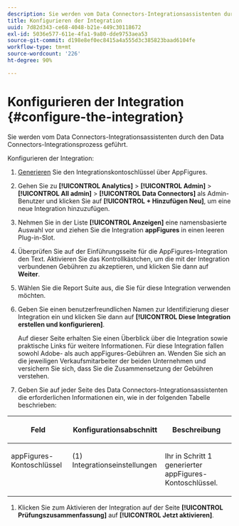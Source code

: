 ```yaml
---
description: Sie werden vom Data Connectors-Integrationsassistenten durch den Data Connectors-Integrationsprozess geführt.
title: Konfigurieren der Integration
uuid: 7d82d343-ce68-4048-b21e-449c30118672
exl-id: 5036e577-611e-4fa1-9a80-dde9753aea53
source-git-commit: d198e8ef0ec8415a4a555d3c385823baad6104fe
workflow-type: tm+mt
source-wordcount: '226'
ht-degree: 90%

---
```


# Konfigurieren der Integration {#configure-the-integration}

Sie werden vom Data Connectors-Integrationsassistenten durch den Data Connectors-Integrationsprozess geführt.

Konfigurieren der Integration:

1. [Generieren](https://appfigures.com/support/faq/523/connecting-to-adobes-marketing-cloud) Sie den Integrationskontoschlüssel über AppFigures.
1. Gehen Sie zu **[!UICONTROL Analytics]** > **[!UICONTROL Admin]** > **[!UICONTROL All admin]** > **[!UICONTROL Data Connectors]** als Admin-Benutzer und klicken Sie auf **[!UICONTROL + Hinzufügen Neu]**, um eine neue Integration hinzuzufügen.
1. Nehmen Sie in der Liste **[!UICONTROL Anzeigen]** eine namensbasierte Auswahl vor und ziehen Sie die Integration **appFigures** in einen leeren Plug-in-Slot.
1. Überprüfen Sie auf der Einführungsseite für die AppFigures-Integration den Text. Aktivieren Sie das Kontrollkästchen, um die mit der Integration verbundenen Gebühren zu akzeptieren, und klicken Sie dann auf **Weiter**.
1. Wählen Sie die Report Suite aus, die Sie für diese Integration verwenden möchten.
1. Geben Sie einen benutzerfreundlichen Namen zur Identifizierung dieser Integration ein und klicken Sie dann auf **[!UICONTROL Diese Integration erstellen und konfigurieren]**.

   Auf dieser Seite erhalten Sie einen Überblick über die Integration sowie praktische Links für weitere Informationen. Für diese Integration fallen sowohl Adobe- als auch appFigures-Gebühren an. Wenden Sie sich an die jeweiligen Verkaufsmitarbeiter der beiden Unternehmen und versichern Sie sich, dass Sie die Zusammensetzung der Gebühren verstehen.
1. Geben Sie auf jeder Seite des Data Connectors-Integrationsassistenten die erforderlichen Informationen ein, wie in der folgenden Tabelle beschrieben:

<table id="table_74EC1EEBE7A548AB878AA40187EBCD30"> 
 <thead> 
  <tr valign="top"> 
   <th colname="col2" class="entry"> <p> <b>Feld</b> </p> </th> 
   <th colname="col03" class="entry"> <p> <b>Konfigurationsabschnitt</b> </p> </th> 
   <th colname="col3" class="entry"> <p> <b>Beschreibung</b> </p> </th> 
  </tr> 
 </thead>
 <tbody> 
  <tr valign="top"> 
   <td colname="col2"> <p>appFigures-Kontoschlüssel </p> </td> 
   <td colname="col03"> <p>(1) Integrationseinstellungen </p> </td> 
   <td colname="col3"> <p>Ihr in Schritt 1 generierter appFigures-Kontoschlüssel. </p> </td> 
  </tr> 
 </tbody> 
</table>

1. Klicken Sie zum Aktivieren der Integration auf der Seite **[!UICONTROL Prüfungszusammenfassung]** auf **[!UICONTROL Jetzt aktivieren]**.
